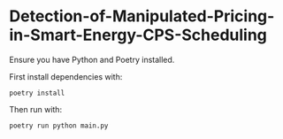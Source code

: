 # Detection-of-Manipulated-Pricing-in-Smart-Energy-CPS-Scheduling
Ensure you have Python and Poetry installed. 

First install dependencies with:
```
poetry install
```

Then run with:
```
poetry run python main.py
```